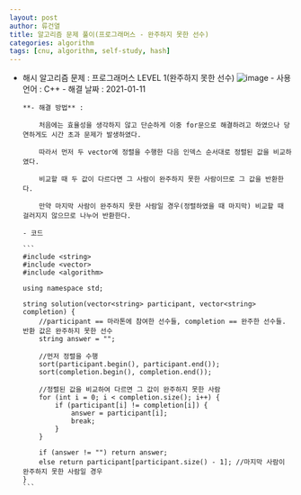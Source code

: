 ```yaml
---
layout: post
author: 류건열
title: 알고리즘 문제 풀이(프로그래머스 - 완주하지 못한 선수)
categories: algorithm
tags: [cnu, algorithm, self-study, hash]
---
```


- 해시 알고리즘 문제 : 프로그래머스 LEVEL 1(완주하지 못한 선수)
  ![image](https://user-images.githubusercontent.com/34560965/104139040-fd7a4200-53eb-11eb-9348-d69fd498744b.png) - 사용 언어 : C++ - 해결 날짜 : 2021-01-11

      **- 해결 방법** :

          처음에는 효율성을 생각하지 않고 단순하게 이중 for문으로 해결하려고 하였으나 당연하게도 시간 초과 문제가 발생하였다.

          따라서 먼저 두 vector에 정렬을 수행한 다음 인덱스 순서대로 정렬된 값을 비교하였다.

          비교할 때 두 값이 다르다면 그 사람이 완주하지 못한 사람이므로 그 값을 반환한다.

          만약 마지막 사람이 완주하지 못한 사람일 경우(정렬하였을 때 마지막) 비교할 때 걸러지지 않으므로 나누어 반환한다.

      - 코드

      ```
      #include <string>
      #include <vector>
      #include <algorithm>

      using namespace std;

      string solution(vector<string> participant, vector<string> completion) {
          //participant == 마라톤에 참여한 선수들, completion == 완주한 선수들. 반환 값은 완주하지 못한 선수
          string answer = "";

          //먼저 정렬을 수행
          sort(participant.begin(), participant.end());
          sort(completion.begin(), completion.end());

          //정렬된 값을 비교하여 다르면 그 값이 완주하지 못한 사람
          for (int i = 0; i < completion.size(); i++) {
              if (participant[i] != completion[i]) {
                  answer = participant[i];
                  break;
              }
          }

          if (answer != "") return answer;
          else return participant[participant.size() - 1]; //마지막 사람이 완주하지 못한 사람일 경우
      }
      ```

